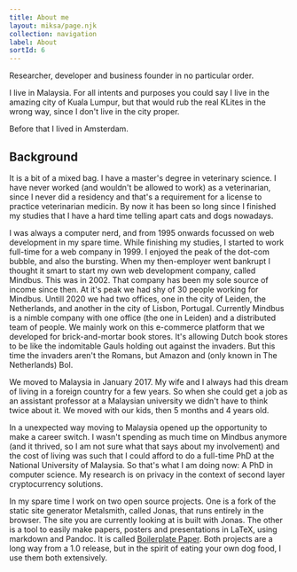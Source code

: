 ```yaml
---
title: About me
layout: miksa/page.njk
collection: navigation
label: About
sortId: 6
---
```


Researcher, developer and business founder in no particular order.

I live in Malaysia. For all intents and purposes you could say I live in the amazing city of Kuala Lumpur, but that would rub the real KLites in the wrong way, since I don't live in the city proper.

Before that I lived in Amsterdam.

## Background

It is a bit of a mixed bag. I have a master's degree in veterinary science. I have never worked (and wouldn't be allowed to work) as a veterinarian, since I never did a residency and that's a requirement for a license to practice veterinarian medicin. By now it has been so long since I finished my studies that I have a hard time telling apart cats and dogs nowadays.

I was always a computer nerd, and from 1995 onwards focussed on web development in my spare time. While finishing my studies, I started to work full-time for a web company in 1999. I enjoyed the peak of the dot-com bubble, and also the bursting. When my then-employer went bankrupt I thought it smart to start my own web development company, called Mindbus. This was in 2002. That company has been my sole source of income since then. At it's peak we had shy of 30 people working for Mindbus. Untill 2020 we had two offices, one in the city of Leiden, the Netherlands, and another in the city of Lisbon, Portugal. Currently Mindbus is a nimble company with one office (the one in Leiden) and a distributed team of people. We mainly work on this e-commerce platform that we developed for brick-and-mortar book stores. It's allowing Dutch book stores to be like the indomitable Gauls holding out against the invaders. But this time the invaders aren't the Romans, but Amazon and (only known in The Netherlands) Bol.

We moved to Malaysia in January 2017. My wife and I always had this dream of living in a foreign country for a few years. So when she could get a job as an assistant professor at a Malaysian university we didn't have to think twice about it. We moved with our kids, then 5 months and 4 years old.

In a unexpected way moving to Malaysia opened up the opportunity to make a career switch. I wasn't spending as much time on Mindbus anymore (and it thrived, so I am not sure what that says about my involvement) and the cost of living was such that I could afford to do a full-time PhD at the National University of Malaysia. So that's what I am doing now: A PhD in computer science. My research is on privacy in the context of second layer cryptocurrency solutions.

In my spare time I work on two open source projects. One is a fork of the static site generator Metalsmith, called Jonas, that runs entirely in the browser. The site you are currently looking at is built with Jonas. The other is a tool to easily make papers, posters and presentations in LaTeX, using markdown and Pandoc. It is called [Boilerplate Paper](https://github.com/neumannjs/boilerplate-paper). Both projects are a long way from a 1.0 release, but in the spirit of eating your own dog food, I use them both extensively.
